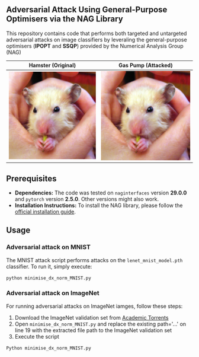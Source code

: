 ## Adversarial Attack Using General-Purpose Optimisers via the NAG Library

This repository contains code that performs both targeted and untargeted adversarial attacks on image classifiers by leveraling the general-purpose optimisers (**IPOPT** and **SSQP**) provided by the Numerical Analysis Group (NAG)


| **Hamster (Original)** | **Gas Pump (Attacked)**  | 
| :------------: | :--------------: | 
| ![Hamster (original)](example_img/hamsterToGasPump_org.png) | ![Gas Pump (attacked)](example_img/hamsterToGasPump_atked.png) | 

## Prerequisites

- **Dependencies:** The code was tested on `naginterfaces` version **29.0.0** and `pytorch` version **2.5.0**. Other versions might also work.
- **Installation Instructions:** To install the NAG library, please follow the [official installation guide](https://support.nag.com/numeric/py/nagdoc_latest/readme.html).


## Usage

### Adversarial attack on MNIST
The MNIST attack script performs attacks on the `lenet_mnist_model.pth` classifier. To run it, simply execute:
```bash
python minimise_dx_norm_MNIST.py
```

### Adversarial attack on ImageNet
For running adversarial attacks on ImageNet iamges, follow these steps:

1. Download the ImageNet validation set from [Academic Torrents](https://academictorrents.com/browse.php?search=imagenet&sort_field=seeders&sort_dir=DESC)
2. Open `minimise_dx_norm_MNIST.py` and replace the existing path='...' on line 19 with the extracted file path to the ImageNet validation set
3. Execute the script 
```bash
Python minimise_dx_norm_MNIST.py
```

